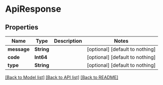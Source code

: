 # ApiResponse


## Properties
Name | Type | Description | Notes
------------ | ------------- | ------------- | -------------
**message** | **String** |  | [optional] [default to nothing]
**code** | **Int64** |  | [optional] [default to nothing]
**type** | **String** |  | [optional] [default to nothing]


[[Back to Model list]](../README.md#models) [[Back to API list]](../README.md#api-endpoints) [[Back to README]](../README.md)


